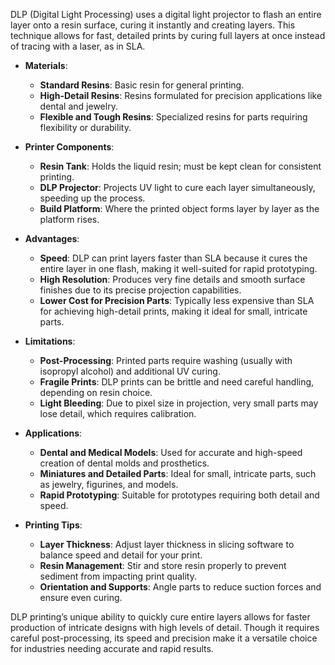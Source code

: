 DLP (Digital Light Processing) uses a digital light projector to flash an entire layer onto a resin surface, curing it instantly and creating layers. This technique allows for fast, detailed prints by curing full layers at once instead of tracing with a laser, as in SLA.

- **Materials**:
  - **Standard Resins**: Basic resin for general printing.
  - **High-Detail Resins**: Resins formulated for precision applications like dental and jewelry.
  - **Flexible and Tough Resins**: Specialized resins for parts requiring flexibility or durability.

- **Printer Components**:
  - **Resin Tank**: Holds the liquid resin; must be kept clean for consistent printing.
  - **DLP Projector**: Projects UV light to cure each layer simultaneously, speeding up the process.
  - **Build Platform**: Where the printed object forms layer by layer as the platform rises.

- **Advantages**:
  - **Speed**: DLP can print layers faster than SLA because it cures the entire layer in one flash, making it well-suited for rapid prototyping.
  - **High Resolution**: Produces very fine details and smooth surface finishes due to its precise projection capabilities.
  - **Lower Cost for Precision Parts**: Typically less expensive than SLA for achieving high-detail prints, making it ideal for small, intricate parts.

- **Limitations**:
  - **Post-Processing**: Printed parts require washing (usually with isopropyl alcohol) and additional UV curing.
  - **Fragile Prints**: DLP prints can be brittle and need careful handling, depending on resin choice.
  - **Light Bleeding**: Due to pixel size in projection, very small parts may lose detail, which requires calibration.

- **Applications**:
  - **Dental and Medical Models**: Used for accurate and high-speed creation of dental molds and prosthetics.
  - **Miniatures and Detailed Parts**: Ideal for small, intricate parts, such as jewelry, figurines, and models.
  - **Rapid Prototyping**: Suitable for prototypes requiring both detail and speed.

- **Printing Tips**:
  - **Layer Thickness**: Adjust layer thickness in slicing software to balance speed and detail for your print.
  - **Resin Management**: Stir and store resin properly to prevent sediment from impacting print quality.
  - **Orientation and Supports**: Angle parts to reduce suction forces and ensure even curing.

DLP printing’s unique ability to quickly cure entire layers allows for faster production of intricate designs with high levels of detail. Though it requires careful post-processing, its speed and precision make it a versatile choice for industries needing accurate and rapid results.